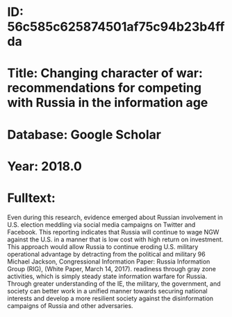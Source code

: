 # ID: 56c585c625874501af75c94b23b4ffda
# Title: Changing character of war: recommendations for competing with Russia in the information age
# Database: Google Scholar
# Year: 2018.0
# Fulltext:
Even during this research, evidence emerged about Russian involvement in U.S. election meddling via social media campaigns on Twitter and Facebook.
This reporting indicates that Russia will continue to wage NGW against the U.S. in a manner that is low cost with high return on investment.
This approach would allow Russia to continue eroding U.S. military operational advantage by detracting from the political and military 96 Michael Jackson, Congressional Information Paper: Russia Information Group (RIG), (White Paper, March 14, 2017).
readiness through gray zone activities, which is simply steady state information warfare for Russia.
Through greater understanding of the IE, the military, the government, and society can better work in a unified manner towards securing national interests and develop a more resilient society against the disinformation campaigns of Russia and other adversaries.